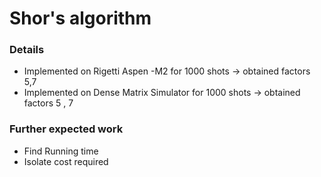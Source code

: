 # Shor's algorithm 

### Details 
- Implemented on Rigetti Aspen -M2  for 1000 shots -> obtained factors 5,7 
- Implemented on Dense Matrix Simulator for 1000 shots -> obtained factors 5 , 7 


### Further expected work
- Find Running time 
- Isolate cost required 
